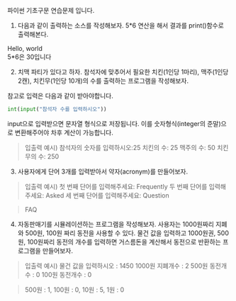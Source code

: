 파이썬 기초구문 연습문제 입니다.

1. 다음과 같이 출력하는 소스를 작성해보자. 5*6 연산을 해서 결과를 print()함수로 출력해본다.

Hello, world  
5*6은 30입니다  


2. 치맥 파티가 있다고 하자. 참석자에 맞추어서 필요한 치킨(1인당 1마리), 맥주(1인당 2캔), 치킨무(1인당 10개)의 수를 출력하는 프로그램을 작성해보자.

참고로 입력은 다음과 같이 받아야합니다.
```python
int(input("참석자 수를 입력하시오"))
```
input으로 입력받으면 문자열 형식으로 저장됩니다. 이를 숫자형식(integer의 준말)으로 변환해주어야 차후 계산이 가능합니다.

> 입출력 예시)
> 참석자의 숫자를 입력하시오:25
> 치킨의 수: 25
> 맥주의 수: 50
> 치킨무의 수: 250


3. 사용자에게 단어 3개를 입력받아서 약자(acronym)를 만들어보자.

> 입출력 예시)
> 첫 번째 단어를 입력해주세요: Frequently
> 두 번째 단어를 입력해주세요: Asked
> 세 번째 단어를 입력해주세요: Question

> FAQ



4. 자동판매기를 시뮬레이션하는 프로그램을 작성해보자.
사용자는 1000원짜리 지폐와 500원, 100원 짜리 동전을 사용할 수 있다.
물건 값을 입력하고 1000원권, 500원, 100원짜리 동전의 개수를 입력하면 거스름돈을 계산해서 동전으로 반환하는 프로그램을 만들어보자.

> 입출력 예시)
> 물건 값을 입력하시오 : 1450
> 1000원 지폐개수 : 2
> 500원 동전개수 : 0
> 100원 동전개수 : 0

> 500원 : 1, 100원 : 0, 10원 : 5, 1원 : 0